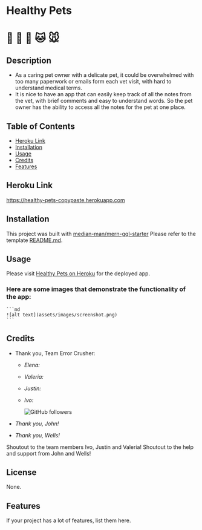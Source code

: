 # Healthy Pets
# 🐹 🐶 🐰 🐱 🐭
## Description
- As a caring pet owner with a delicate pet, it could be overwhelmed with too many paperwork or emails form each vet visit, 
with hard to understand medical terms. 
- It is nice to have an app that can easily keep track of all the notes from the vet, with brief comments and easy to understand words. 
So the pet owner has the ability to access all the notes for the pet at one place. 

## Table of Contents 

- [Heroku Link](#heroku-link)
- [Installation](#installation) 
- [Usage](#usage)
- [Credits](#credits)
- [Features](#features)

## Heroku Link
https://healthy-pets-copypaste.herokuapp.com

## Installation
This project was built with [median-man/mern-gql-starter](https://github.com/median-man/mern-gql-starter) Please refer to the template [README.md]("./template.md").

## Usage
Please visit [Healthy Pets on Heroku](https://healthy-pets-copypaste.herokuapp.com/) for the deployed app.

### Here are some images that demonstrate the functionality of the app:
    ```md
    ![alt text](assets/images/screenshot.png)
    ```
## Credits
*  Thank you, Team Error Crusher:
    * *Elena:*

    * *Valeria:*

    * *Justin:*

    * *Ivo:*

        ![GitHub followers](https://img.shields.io/github/followers/Ivo-Gatzinski?style=social)

- *Thank you, John!*

- *Thank you, Wells!*

Shoutout to the team members Ivo, Justin and Valeria!
Shoutout to the help and support from John and Wells!

## License

None. 

## Features
If your project has a lot of features, list them here.

